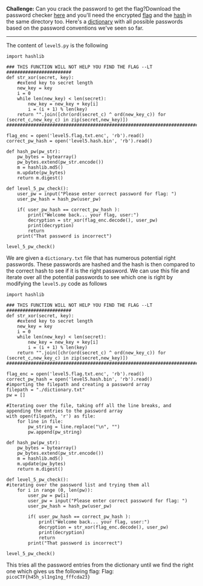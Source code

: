 **Challenge:**
Can you crack the password to get the flag?Download the password checker [here](https://artifacts.picoctf.net/c/33/level5.py) and you'll need the encrypted [flag](https://artifacts.picoctf.net/c/33/level5.flag.txt.enc) and the [hash](https://artifacts.picoctf.net/c/33/level5.hash.bin) in the same directory too. Here's a [dictionary](https://artifacts.picoctf.net/c/33/dictionary.txt) with all possible passwords based on the password conventions we've seen so far.

---
The content of `level5.py` is the following
```
import hashlib

### THIS FUNCTION WILL NOT HELP YOU FIND THE FLAG --LT ########################
def str_xor(secret, key):
    #extend key to secret length
    new_key = key
    i = 0
    while len(new_key) < len(secret):
        new_key = new_key + key[i]
        i = (i + 1) % len(key)        
    return "".join([chr(ord(secret_c) ^ ord(new_key_c)) for (secret_c,new_key_c) in zip(secret,new_key)])
###############################################################################

flag_enc = open('level5.flag.txt.enc', 'rb').read()
correct_pw_hash = open('level5.hash.bin', 'rb').read()

def hash_pw(pw_str):
    pw_bytes = bytearray()
    pw_bytes.extend(pw_str.encode())
    m = hashlib.md5()
    m.update(pw_bytes)
    return m.digest()

def level_5_pw_check():
    user_pw = input("Please enter correct password for flag: ")
    user_pw_hash = hash_pw(user_pw)
    
    if( user_pw_hash == correct_pw_hash ):
        print("Welcome back... your flag, user:")
        decryption = str_xor(flag_enc.decode(), user_pw)
        print(decryption)
        return
    print("That password is incorrect")

level_5_pw_check()
```
We are given a `dictionary.txt` file that has numerous potential right passwords. These passwords are hashed and the hash is then compared to the correct hash to see if it is the right password. We can use this file and iterate over all the potential passwords to see which one is right by modifying the `level5.py` code as follows
```
import hashlib

### THIS FUNCTION WILL NOT HELP YOU FIND THE FLAG --LT ########################
def str_xor(secret, key):
    #extend key to secret length
    new_key = key
    i = 0
    while len(new_key) < len(secret):
        new_key = new_key + key[i]
        i = (i + 1) % len(key)        
    return "".join([chr(ord(secret_c) ^ ord(new_key_c)) for (secret_c,new_key_c) in zip(secret,new_key)])
###############################################################################

flag_enc = open('level5.flag.txt.enc', 'rb').read()
correct_pw_hash = open('level5.hash.bin', 'rb').read()
#importing the filepath and creating a password array
filepath = "./dictionary.txt"
pw = []

#Iterating over the file, taking off all the line breaks, and appending the entries to the password array
with open(filepath, 'r') as file:
	for line in file:
		pw_string = line.replace("\n", "")
		pw.append(pw_string)

def hash_pw(pw_str):
    pw_bytes = bytearray()
    pw_bytes.extend(pw_str.encode())
    m = hashlib.md5()
    m.update(pw_bytes)
    return m.digest()

def level_5_pw_check():
#iterating over the password list and trying them all
	for i in range (0, len(pw)):
		user_pw = pw[i]
    	user_pw = input("Please enter correct password for flag: ")
    	user_pw_hash = hash_pw(user_pw)
    
    	if( user_pw_hash == correct_pw_hash ):
        	print("Welcome back... your flag, user:")
        	decryption = str_xor(flag_enc.decode(), user_pw)
        	print(decryption)
        	return
    	print("That password is incorrect")

level_5_pw_check()
```
This tries all the password entries from the dictionary until we find the right one which gives us the following flag:
Flag: `picoCTF{h45h_sl1ng1ng_fffcda23}`